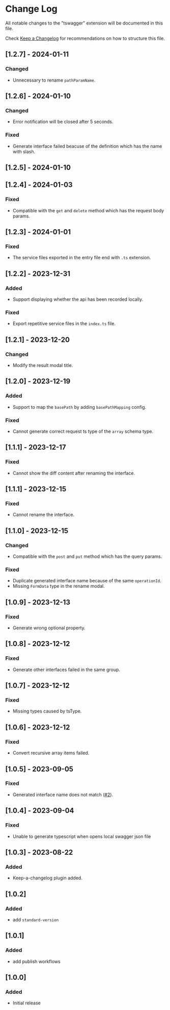 # Change Log

All notable changes to the "tswagger" extension will be documented in this file.

Check [Keep a Changelog](http://keepachangelog.com/) for recommendations on how to structure this file.

## [1.2.7] - 2024-01-11

### Changed

- Unnecessary to rename `pathParamName`.

## [1.2.6] - 2024-01-10

### Changed

- Error notification will be closed after 5 seconds.

### Fixed

- Generate interface failed beacuse of the definition which has the name with slash.

## [1.2.5] - 2024-01-10

## [1.2.4] - 2024-01-03

### Fixed

- Compatible with the `get` and `delete` method which has the request body params.

## [1.2.3] - 2024-01-01

### Fixed

- The service files exported in the entry file end with `.ts` extension.

## [1.2.2] - 2023-12-31

### Added

- Support displaying whether the api has been recorded locally.

### Fixed

- Export repetitive service files in the `index.ts` file.

## [1.2.1] - 2023-12-20

### Changed

- Modify the result modal title.

## [1.2.0] - 2023-12-19

### Added

- Support to map the `basePath` by adding `basePathMapping` config.

### Fixed

- Cannot generate correct request ts type of the `array` schema type.

## [1.1.1] - 2023-12-17

### Fixed

- Cannot show the diff content after renaming the interface.

## [1.1.1] - 2023-12-15

### Fixed

- Cannot rename the interface.

## [1.1.0] - 2023-12-15

### Changed

- Compatible with the `post` and `put` method which has the query params.

### Fixed

- Duplicate generated interface name because of the same `operationId`.
- Missing `FormData` type in the rename modal.

## [1.0.9] - 2023-12-13

### Fixed

- Generate wrong optional property.

## [1.0.8] - 2023-12-12

### Fixed

- Generate other interfaces failed in the same group.

## [1.0.7] - 2023-12-12

### Fixed

- Missing types caused by tsType.

## [1.0.6] - 2023-12-12

### Fixed

- Convert recursive array items failed.

## [1.0.5] - 2023-09-05

### Fixed

- Generated interface name does not match ([#2](https://github.com/orca-team/vscode-tswagger/issues/2)).

## [1.0.4] - 2023-09-04

### Fixed

- Unable to generate typescript when opens local swagger json file

## [1.0.3] - 2023-08-22

### Added

- Keep-a-changelog plugin added.

## [1.0.2]

### Added

- add `standard-version`

## [1.0.1]

### Added

- add publish workflows

## [1.0.0]

### Added

- Initial release
